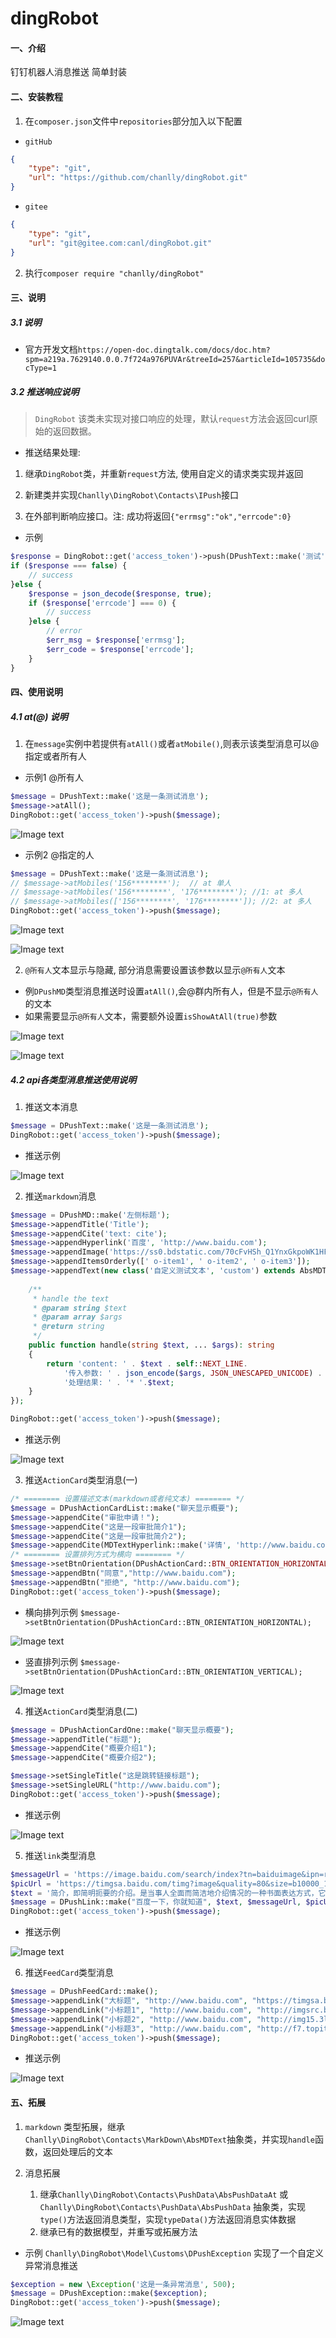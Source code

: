 # dingRobot

#### 一、介绍
钉钉机器人消息推送 简单封装

#### 二、安装教程

1. 在`composer.json`文件中`repositories`部分加入以下配置

* `gitHub`

```json
{
    "type": "git",
    "url": "https://github.com/chanlly/dingRobot.git"
}
```

* `gitee`

```json
{
    "type": "git",
    "url": "git@gitee.com:canl/dingRobot.git"
}
```

2. 执行`composer require "chanlly/dingRobot"`

#### 三、说明

##### 3.1 说明

* 官方开发文档`https://open-doc.dingtalk.com/docs/doc.htm?spm=a219a.7629140.0.0.7f724a976PUVAr&treeId=257&articleId=105735&docType=1`

##### 3.2 推送响应说明

> `DingRobot` 该类未实现对接口响应的处理，默认`request`方法会返回curl原始的返回数据。

* 推送结果处理:

1. 继承`DingRobot`类，并重新`request`方法, 使用自定义的请求类实现并返回 

2. 新建类并实现`Chanlly\DingRobot\Contacts\IPush`接口

3. 在外部判断响应接口。注: 成功将返回`{"errmsg":"ok","errcode":0}`

* 示例

```php
$response = DingRobot::get('access_token')->push(DPushText::make('测试'));
if ($response === false) {
    // success
}else {
    $response = json_decode($response, true);
    if ($response['errcode'] === 0) {
        // success
    }else {
        // error
        $err_msg = $response['errmsg'];
        $err_code = $response['errcode'];
    }
}

```


#### 四、使用说明

##### 4.1 at(@) 说明

1. 在`message`实例中若提供有`atAll()`或者`atMobile()`,则表示该类型消息可以@指定或者所有人

* 示例1 @所有人

```php
$message = DPushText::make('这是一条测试消息');
$message->atAll();
DingRobot::get('access_token')->push($message);
```

![Image text](https://raw.githubusercontent.com/chanlly/dingRobot/master/resource/image/robot_at_all.png)

* 示例2 @指定的人

```php
$message = DPushText::make('这是一条测试消息');
// $message->atMobiles('156********');  // at 单人
// $message->atMobiles('156********', '176********'); //1: at 多人
// $message->atMobiles(['156********', '176********']); //2: at 多人
DingRobot::get('access_token')->push($message);
```

![Image text](https://raw.githubusercontent.com/chanlly/dingRobot/master/resource/image/robot_at_mobile.png)

![Image text](https://raw.githubusercontent.com/chanlly/dingRobot/master/resource/image/robot_at_mobile_more.png)

2. `@所有人`文本显示与隐藏, 部分消息需要设置该参数以显示`@所有人`文本

* 例`DPushMD`类型消息推送时设置`atAll()`,会@群内所有人，但是不显示`@所有人`的文本
* 如果需要显示`@所有人`文本，需要额外设置`isShowAtAll(true)`参数

![Image text](https://raw.githubusercontent.com/chanlly/dingRobot/master/resource/image/robot_md_at_all.png)

![Image text](https://raw.githubusercontent.com/chanlly/dingRobot/master/resource/image/robot_md_at_mobile.png)

##### 4.2 api各类型消息推送使用说明

1. 推送文本消息

```php
$message = DPushText::make('这是一条测试消息');
DingRobot::get('access_token')->push($message);
```
* 推送示例

![Image text](https://raw.githubusercontent.com/chanlly/dingRobot/master/resource/image/robot_text_message.png)

2. 推送`markdown`消息

```php
$message = DPushMD::make('左侧标题');
$message->appendTitle('Title');
$message->appendCite('text: cite');
$message->appendHyperlink('百度', 'http://www.baidu.com');
$message->appendImage('https://ss0.bdstatic.com/70cFvHSh_Q1YnxGkpoWK1HF6hhy/it/u=22102217,2573612035&fm=27&gp=0.jpg');
$message->appendItemsOrderly([' o-item1', ' o-item2', ' o-item3']);
$message->appendText(new class('自定义测试文本', 'custom') extends AbsMDText {
    
    /**
     * handle the text
     * @param string $text
     * @param array $args
     * @return string
     */
    public function handle(string $text, ... $args): string
    {
        return 'content: ' . $text . self::NEXT_LINE.
            '传入参数: ' . json_encode($args, JSON_UNESCAPED_UNICODE) . self::NEXT_LINE .
            '处理结果: ' . '* '.$text;
    }
});

DingRobot::get('access_token')->push($message);

```
* 推送示例

![Image text](https://github.com/chanlly/dingRobot/raw/master/resource/image/robot_md_message.png)


3. 推送`ActionCard`类型消息(一)

```php
/* ======== 设置描述文本(markdown或者纯文本) ======== */
$message = DPushActionCardList::make("聊天显示概要");
$message->appendCite("审批申请！");
$message->appendCite("这是一段审批简介1");
$message->appendCite("这是一段审批简介2");
$message->appendCite(MDTextHyperlink::make('详情', 'http://www.baidu.com'));
/* ======== 设置排列方式为横向 ======== */
$message->setBtnOrientation(DPushActionCard::BTN_ORIENTATION_HORIZONTAL);
$message->appendBtn("同意","http://www.baidu.com");
$message->appendBtn("拒绝", "http://www.baidu.com");
DingRobot::get('access_token')->push($message);
```

* 横向排列示例 `$message->setBtnOrientation(DPushActionCard::BTN_ORIENTATION_HORIZONTAL);`

![Image text](https://github.com/chanlly/dingRobot/raw/master/resource/image/robot_btn_list_horizontal.png)

* 竖直排列示例 `$message->setBtnOrientation(DPushActionCard::BTN_ORIENTATION_VERTICAL);`

![Image text](https://github.com/chanlly/dingRobot/raw/master/resource/image/robot_btn_list_vertical.png)

4. 推送`ActionCard`类型消息(二)

```php
$message = DPushActionCardOne::make("聊天显示概要");
$message->appendTitle("标题");
$message->appendCite("概要介绍1");
$message->appendCite("概要介绍2");

$message->setSingleTitle("这是跳转链接标题");
$message->setSingleURL("http://www.baidu.com");
DingRobot::get('access_token')->push($message);
```

* 推送示例

![Image text](https://github.com/chanlly/dingRobot/raw/master/resource/image/robot_action_card.png)

5. 推送`link`类型消息

```php
$messageUrl = 'https://image.baidu.com/search/index?tn=baiduimage&ipn=r&ct=201326592&cl=2&lm=-1&st=-1&fm=result&fr=&sf=1&fmq=1548921909883_R&pv=&ic=&nc=1&z=&hd=&latest=&copyright=&se=1&showtab=0&fb=0&width=&height=&face=0&istype=2&ie=utf-8&hs=2&word=%E7%8B%82%E4%B8%89';
$picUrl = 'https://timgsa.baidu.com/timg?image&quality=80&size=b10000_10000&sec=1548922085&di=4f7f0aa0f29792e6c5d38cc1fe29e994&src=http://b-ssl.duitang.com/uploads/item/201607/29/20160729212858_FyiLZ.jpeg';
$text = '简介，即简明扼要的介绍。是当事人全面而简洁地介绍情况的一种书面表达方式，它是应用写作学研究的一种日常应用文体。';
$message = DPushLink::make("百度一下，你就知道", $text, $messageUrl, $picUrl);
DingRobot::get('access_token')->push($message);
```

* 推送示例

![Image text](https://github.com/chanlly/dingRobot/raw/master/resource/image/robot_link.png)


6. 推送`FeedCard`类型消息

```php
$message = DPushFeedCard::make();
$message->appendLink("大标题", "http://www.baidu.com", "https://timgsa.baidu.com/timg?image&quality=80&size=b9999_10000&sec=1548932526783&di=3d8345d0e2657a52310575f6a2ad47ed&imgtype=0&src=http%3A%2F%2Fs7.sinaimg.cn%2Fmw690%2F006886pozy74XL8aocu76%26690");
$message->appendLink("小标题1", "http://www.baidu.com", "http://imgsrc.baidu.com/imgad/pic/item/34fae6cd7b899e51fab3e9c048a7d933c8950d21.jpg");
$message->appendLink("小标题2", "http://www.baidu.com", "http://img15.3lian.com/2015/a1/14/d/23.jpg");
$message->appendLink("小标题3", "http://www.baidu.com", "http://f7.topitme.com/7/91/0f/11321340208bd0f917o.jpg");
DingRobot::get('access_token')->push($message);
```

* 推送示例

![Image text](https://github.com/chanlly/dingRobot/raw/master/resource/image/robot_feed_card.png)


#### 五、拓展

1. `markdown` 类型拓展，继承`Chanlly\DingRobot\Contacts\MarkDown\AbsMDText`抽象类，并实现`handle`函数，返回处理后的文本

2. 消息拓展
    1. 继承`Chanlly\DingRobot\Contacts\PushData\AbsPushDataAt` 或 `Chanlly\DingRobot\Contacts\PushData\AbsPushData` 抽象类，实现`type()`方法返回消息类型，实现`typeData()`方法返回消息实体数据
    2. 继承已有的数据模型，并重写或拓展方法
    
* 示例 `Chanlly\DingRobot\Model\Customs\DPushException` 实现了一个自定义异常消息推送

```php
$exception = new \Exception('这是一条异常消息', 500);
$message = DPushException::make($exception);
DingRobot::get('access_token')->push($message);
```
![Image text](https://github.com/chanlly/dingRobot/raw/master/resource/image/robot_custom_message.png)
